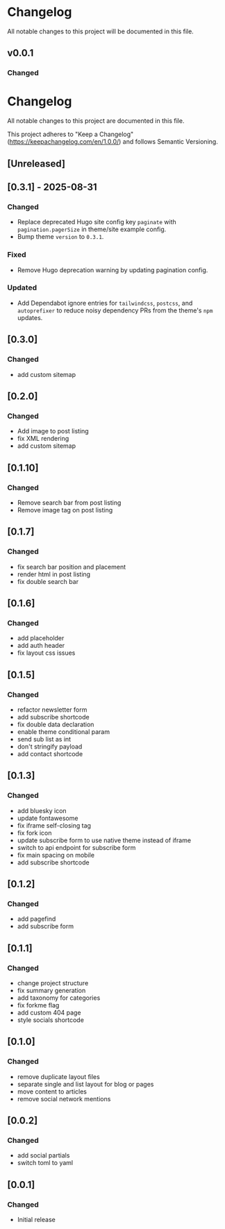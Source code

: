 # Changelog

All notable changes to this project will be documented in this file.

## v0.0.1

### Changed

# Changelog

All notable changes to this project are documented in this file.

This project adheres to "Keep a Changelog" (<https://keepachangelog.com/en/1.0.0/>)
and follows Semantic Versioning.

## [Unreleased]

## [0.3.1] - 2025-08-31

### Changed

- Replace deprecated Hugo site config key `paginate` with `pagination.pagerSize` in theme/site example config.
- Bump theme `version` to `0.3.1`.

### Fixed

- Remove Hugo deprecation warning by updating pagination config.

### Updated

- Add Dependabot ignore entries for `tailwindcss`, `postcss`, and `autoprefixer` to reduce noisy dependency PRs from the theme's `npm` updates.

## [0.3.0]

### Changed

- add custom sitemap

## [0.2.0]

### Changed

- Add image to post listing
- fix XML rendering
- add custom sitemap

## [0.1.10]

### Changed

- Remove search bar from post listing
- Remove image tag on post listing

## [0.1.7]

### Changed

- fix search bar position and placement
- render html in post listing
- fix double search bar

## [0.1.6]

### Changed

- add placeholder
- add auth header
- fix layout css issues

## [0.1.5]

### Changed

- refactor newsletter form
- add subscribe shortcode
- fix double data declaration
- enable theme conditional param
- send sub list as int
- don't stringify payload
- add contact shortcode

## [0.1.3]

### Changed

- add bluesky icon
- update fontawesome
- fix iframe self-closing tag
- fix fork icon
- update subscribe form to use native theme instead of iframe
- switch to api endpoint for subscribe form
- fix main spacing on mobile
- add subscribe shortcode

## [0.1.2]

### Changed

- add pagefind
- add subscribe form

## [0.1.1]

### Changed

- change project structure
- fix summary generation
- add taxonomy for categories
- fix forkme flag
- add custom 404 page
- style socials shortcode

## [0.1.0]

### Changed

- remove duplicate layout files
- separate single and list layout for blog or pages
- move content to articles
- remove social network mentions

## [0.0.2]

### Changed

- add social partials
- switch toml to yaml

## [0.0.1]

### Changed

- Initial release
